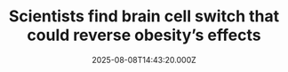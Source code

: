 ---
title: "Scientists find brain cell switch that could reverse obesity’s effects"
date: 2025-08-08T14:43:20.000Z
category: Health
externalLink: "https://www.sciencedaily.com/releases/2025/08/250807233048.htm"
image: ""
excerpt: "High-fat diets and obesity reshape astrocytes—star-shaped brain cells in the striatum that help regulate pleasure from eating. French researchers discovered that tweaking these cells in mice not only impacts metabolism but can also restore cognitive abilities impaired by obesity, such as relearning tasks. This breakthrough highlights astrocytes as powerful players in brain function and energy control, opening fresh possibilities for…"
---